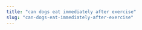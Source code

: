 ```yaml
---
title: "can dogs eat immediately after exercise"
slug: "can-dogs-eat-immediately-after-exercise"
---
```


